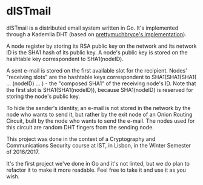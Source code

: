 # dISTmail
dISTmail is a distributed email system written in Go. It's implemented through a Kademlia DHT 
(based on [prettymuchbryce's implementation](https://github.com/prettymuchbryce/kademlia)).

A node register by storing its RSA public key on the network and its network ID is the SHA1 hash of its public key.
A node's public key is stored on the hashtable key correspondent to SHA1(nodeID).

A sent e-mail is stored on the first available slot for the recipient. Nodes' "receiving slots" are the hashtable 
keys correspondent to SHA1(SHA1(SHA1( ... (nodeID) ... ) - the "composed SHA1" of the receiving node's ID. Note that
the first slot is SHA1(SHA1(nodeID)), because SHA1(nodeID) is reserved for storing the node's public key.

To hide the sender's identity, an e-mail is not stored in the network by the node who wants to send it, but rather by the
exit node of an Onion Routing Circuit, built by the node who wants to send the e-mail. The nodes used for this circuit are
random DHT fingers from the sending node.

This project was done in the context of a Cryptography and Communications Security course at IST, in Lisbon, 
in the Winter Semester of 2016/2017.

It's the first project we've done in Go and it's not linted, but we do plan to refactor it to make it more readable.
Feel free to take it and use it as you wish.
